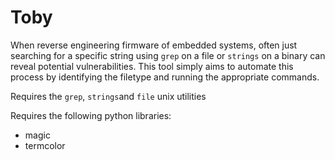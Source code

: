 Toby
====

When reverse engineering firmware of embedded systems, often just searching for a specific string using ```grep``` on a file or ```strings``` on a binary can reveal potential vulnerabilities.
This tool simply aims to automate this process by identifying the filetype and running the appropriate commands.

Requires the ```grep```, ```strings```and ```file``` unix utilities

Requires the following python libraries:
- magic
- termcolor
